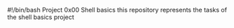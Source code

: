 #!/bin/bash
Project 0x00 Shell basics
this repository represents the tasks of the shell basics project
